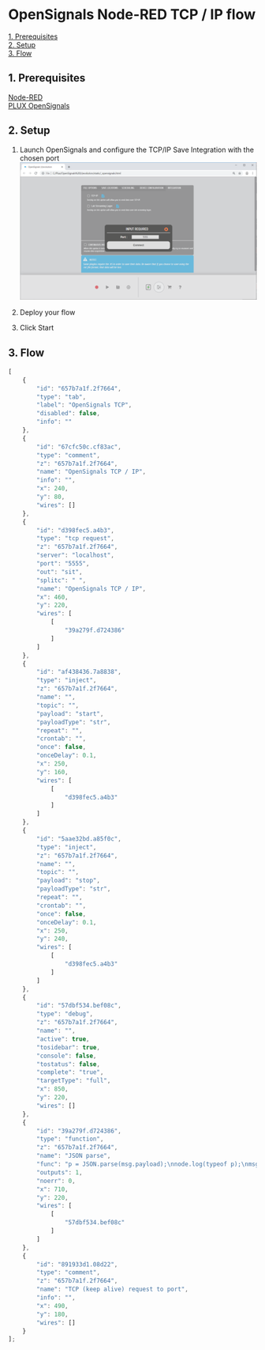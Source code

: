 # OpenSignals Node-RED TCP / IP flow

[1. Prerequisites](#req)  
[2. Setup](#set)  
[3. Flow](#flow)  

##  1. Prerequisites <a name="req"></a>
[Node-RED](https://nodered.org/)  
[PLUX OpenSignals](https://bitalino.com/en/software)  

##  2. Setup <a name="set"></a>
1. Launch OpenSignals and configure the TCP/IP Save Integration with the chosen port
![OS_TCP Setup](/img/OS_TCP.png "OpenSignals TCP Configuration")

2. Deploy your flow
3. Click Start

##  3. Flow <a name="flow"></a>
```javascript
[
    {
        "id": "657b7a1f.2f7664",
        "type": "tab",
        "label": "OpenSignals TCP",
        "disabled": false,
        "info": ""
    },
    {
        "id": "67cfc50c.cf83ac",
        "type": "comment",
        "z": "657b7a1f.2f7664",
        "name": "OpenSignals TCP / IP",
        "info": "",
        "x": 240,
        "y": 80,
        "wires": []
    },
    {
        "id": "d398fec5.a4b3",
        "type": "tcp request",
        "z": "657b7a1f.2f7664",
        "server": "localhost",
        "port": "5555",
        "out": "sit",
        "splitc": " ",
        "name": "OpenSignals TCP / IP",
        "x": 460,
        "y": 220,
        "wires": [
            [
                "39a279f.d724386"
            ]
        ]
    },
    {
        "id": "af438436.7a8838",
        "type": "inject",
        "z": "657b7a1f.2f7664",
        "name": "",
        "topic": "",
        "payload": "start",
        "payloadType": "str",
        "repeat": "",
        "crontab": "",
        "once": false,
        "onceDelay": 0.1,
        "x": 250,
        "y": 160,
        "wires": [
            [
                "d398fec5.a4b3"
            ]
        ]
    },
    {
        "id": "5aae32bd.a85f0c",
        "type": "inject",
        "z": "657b7a1f.2f7664",
        "name": "",
        "topic": "",
        "payload": "stop",
        "payloadType": "str",
        "repeat": "",
        "crontab": "",
        "once": false,
        "onceDelay": 0.1,
        "x": 250,
        "y": 240,
        "wires": [
            [
                "d398fec5.a4b3"
            ]
        ]
    },
    {
        "id": "57dbf534.bef08c",
        "type": "debug",
        "z": "657b7a1f.2f7664",
        "name": "",
        "active": true,
        "tosidebar": true,
        "console": false,
        "tostatus": false,
        "complete": "true",
        "targetType": "full",
        "x": 850,
        "y": 220,
        "wires": []
    },
    {
        "id": "39a279f.d724386",
        "type": "function",
        "z": "657b7a1f.2f7664",
        "name": "JSON parse",
        "func": "p = JSON.parse(msg.payload);\nnode.log(typeof p);\nmsg.payload=p;\nreturn msg;",
        "outputs": 1,
        "noerr": 0,
        "x": 710,
        "y": 220,
        "wires": [
            [
                "57dbf534.bef08c"
            ]
        ]
    },
    {
        "id": "891933d1.08d22",
        "type": "comment",
        "z": "657b7a1f.2f7664",
        "name": "TCP (keep alive) request to port",
        "info": "",
        "x": 490,
        "y": 180,
        "wires": []
    }
];
```
